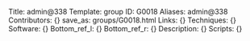 Title: admin@338
Template: group 
ID: G0018
Aliases: admin@338
Contributors: {}
save_as: groups/G0018.html 
Links: {} 
Techniques: {} 
Software: {} 
Bottom_ref_l: {} 
Bottom_ref_r: {} 
Description: {} 
Scripts: {} 
